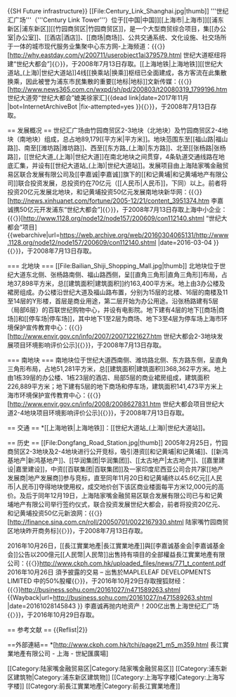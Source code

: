 {{SH Future infrastructure}}
[[File:Century_Link_Shanghai.jpg|thumb]]
'''世纪汇广场'''（'''Century Link Tower'''）位于[[中国|中国]][[上海市|上海市]][[浦东新区|浦东新区]][[竹园商贸区|竹园商贸区]]，是一个大型商贸综合项目，集[[办公室|办公室]]、[[酒店|酒店]]、[[商场|商场]]、公共交通系统、文化设施、社交场所于一体的城市现代服务业集聚中心<ref name="r1">东方网-上海频道：{{〈}}[http://why.eastday.com/y/200711/userobject1ai379579.html 世纪大道枢纽将建“世纪大都会”]{{〉}}，于2008年7月13日存取</ref>。[[上海地铁|上海地铁]][[世纪大道站_(上海)|世纪大道站]]4线[[换乘站|换乘]]枢纽已全面建成，各方客流在此集散换乘，因此被誉为浦东市民集散的重要[[地标|地标]]<ref name="r2">文新传媒：{{〈}}[http://www.news365.com.cn/wxpd/sh/pd/200803/t20080319_1799196.htm 世纪大道旁“世纪大都会”媲美徐家汇]{{dead link|date=2017年11月 |bot=InternetArchiveBot |fix-attempted=yes }}{{〉}}，于2008年7月13日存取</ref>。

== 发展概况 ==
世纪汇广场由竹园商贸区2-3地块（北地块）及竹园商贸区2-4地块（南地块）组成，总占地89,179[[平方米|平方米]]。地块范围东至[[福山路|福山路]]、南至[[潍坊路|潍坊路]]、西至[[东方路_(上海)|东方路]]、北至[[张杨路|张杨路]]，[[世纪大道_(上海)|世纪大道]]在南北地块之间贯穿，4条轨道交通线路在地底汇集，并设有[[世纪大道站_(上海)|世纪大道站]]。发展项目由上海陆家嘴金融贸易区联合发展有限公司及[[李嘉诚|李嘉诚]]旗下的[[和记黄埔|和记黄埔地产有限公司]]联合投资发展，总投资约在70亿元（[[人民币|人民币]]，下同）以上。前者将投资20亿元发展北地块，和记黄埔投资50亿元发展南地块<ref name="r3">新华网：{{〈}}[http://news.xinhuanet.com/fortune/2005-12/21/content_3951374.htm 李嘉诚携50亿元开发浦东“世纪大都会”]{{〉}}，于2008年7月13日存取</ref><ref name="r4">上海中小企业：{{〈}}[http://www.1128.org/node12/node157/200609/con112140.shtml “世纪大都会”项目] {{webarchive|url=https://web.archive.org/web/20160304065131/http://www.1128.org/node12/node157/200609/con112140.shtml |date=2016-03-04 }}{{〉}}，于2008年7月13日存取</ref>。

=== 北地块 ===
[[File:Bailian_Shiji_Shopping_Mall.jpg|thumb]]
北地块位于世纪大道东北侧、张杨路南侧、福山路西侧，呈[[直角三角形|直角三角形]]布局，占地37,898平方米，总[[建筑面积|建筑面积]]约163,400平方米。地上由3办公楼及裙房组成。办公楼沿世纪大道及福山路布置，分别为15层的北楼、16层的南楼及11至14层的Y形楼，首层是商业用途，第二层开始为办公用途。沿张杨路建有5层（局部6层）的百联世纪购物中心，并设有电影院。地下建有4层的地下[[商场|商场]]和[[停车场|停车场]]，其中地下1至2层为商场、地下3至4层为停车场<ref name="r5">上海市环境保护宣传教育中心：{{〈}}[http://www.envir.gov.cn/info/2007/20071221627.htm 世纪大都会2-3地块发展项目环境影响评价公示]{{〉}}，于2008年7月13日存取</ref>。

=== 南地块 ===
南地块位于世纪大道西南侧、潍坊路北侧、东方路东侧，呈直角三角形布局，占地51,281平方米，总[[建筑面积|建筑面积]]368,362平方米。地上由1栋39层的办公楼、1栋23层的酒店、局部5层的商业裙房组成，建筑面积226,889平方米；地下建有5层的地下商场和停车场，建筑面积141,473平方米<ref name="r6">上海市环境保护宣传教育中心：{{〈}}[http://www.envir.gov.cn/info/2008/2008627831.htm 世纪大都会项目世纪大道2-4地块项目环境影响评价公示]{{〉}}，于2008年7月13日存取</ref>。

== 交通 ==
*[[上海地铁|上海地铁]]：[[世纪大道站_(上海)|世纪大道站]]。

== 历史 ==
[[File:Dongfang_Road_Station.jpg|thumb]]
2005年2月25日，竹园商贸区2-3地块及2-4地块进行公开竞标，吸引港资[[和记黄埔|和记黄埔]]、[[新鸿基地产|新鸿基地产]]、[[华润集团|华润集团]]、[[太古地产|太古地产]]、[[嘉里建设|嘉里建设]]，中资[[百联集团|百联集团]]及一家印度尼西亚公司合共7家[[地产发展商|地产发展商]]参与竞标，直至同年11月20日和记黄埔终以45.6亿元[[人民币|人民币]]夺得地块使用权，成交地价创下该区商业楼面每平方米12,000元的高价。及后于同年12月19日，上海陆家嘴金融贸易区联合发展有限公司已与和记黄埔地产有限公司举行签约仪式，联合投资发展世纪大都会，前者将投资20亿元、和记黄埔投资50亿元<ref name="r5"/><ref name="r7">新浪网：{{〈}}[http://finance.sina.com.cn/roll/20050701/0022167930.shtml 陆家嘴竹园商贸区地块昨开商务标]{{〉}}，于2008年7月13日存取</ref>。

2016年10月26日，[[長江實業地產|長江實業地產]]與[[李嘉诚基金会|李嘉诚基金会]]公告以200億元[[人民幣|人民幣]]出售持有項目的全部權益<ref name="r8">長江實業地產有限公司：{{〈}}http://www.ckph.com.hk/uploaded_files/news/771_t_content.pdf 2016年10月26日
須予披露的交易 – 出售於MAPLELEAF DEVELOPMENTS LIMITED 中的50%股權{{〉}}，于2016年10月29日存取</ref><ref name="r9">搜狐财经：{{〈}}http://business.sohu.com/20161027/n471589263.shtml {{Wayback|url=http://business.sohu.com/20161027/n471589263.shtml |date=20161028145843 }} 李嘉诚再抛内地资产！200亿出售上海世纪汇广场{{〉}}，于2016年10月29日存取</ref>。

== 参考文献 ==
{{Reflist|2}}

==外部連結==
*[http://www.ckph.com.hk/tchi/page21_m5_m359.html 長江實業地產有限公司 - 上海 - 世紀匯廣場]

[[Category:陆家嘴金融贸易区|Category:陆家嘴金融贸易区]]
[[Category:浦东新区建筑物|Category:浦东新区建筑物]]
[[Category:上海写字楼|Category:上海写字楼]]
[[Category:前長江實業地產|Category:前長江實業地產]]